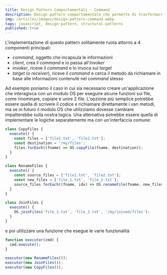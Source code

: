 ```yaml
---
title: Design Pattern Comportamentali - Command
description: Design pattern comportamentale che permette di trasformare una richiesta sottoforma di oggetto contenente tutte le informazioni necessarie ad eseguire la richiesta in futuro.
img: /articles/images/design-pattern-command.webp
tags: javascript, design-pattern, structural-patterns
published: true
---
```


L'implementazione di questo pattern solitamente ruota attorno a 4 componenti principali:

- _command_, oggetto che incapsula le informazioni
- _client_, crea il _command_ e lo passa all'_invoker_
- _invoker_, riceve il _command_ e lo invoca sul _target_
- _target_ (o _receiver_), riceve il _command_ e cerca il metodo da richiamare in base alle informazioni contenute nel _command_ stesso

Ad esempio poniamo il caso in cui sia necessario creare un'applicazione che interagisca con un modulo OS per eseguire alcune funzioni sui file, come rinominare, copiare e unire 2 file. L'opzione più semplice potrebbe essere quella di scrivere il codice e richiamare direttamente i vari metodi, ma se in futuro il modulo OS che utilizziamo dovesse cambiare impatterebbe sulla nostra logica. Una alternativa potrebbe essere quella di implementare le logiche separatemente ma con un'interfaccia comune:

```javascript
class CopyFiles {
  execute() {
    const files = ['file1.txt', 'file2.txt'];
    const destination = '/my/files';
    files.forEach((fname) => OS.copyFile(fname, destination));
  }
}

class RenameFiles {
  execute() {
    const source_files = ['file1.txt', 'file2.txt'];
    const new_files = ['file_1.txt', 'file_2.txt'];
    source_files.forEach((fname, idx) => OS.renameFile(fname, new_files[idx]));
  }
}

class JoinFiles {
  execute() {
    OS.joinFiles('file_1.txt', 'file_2.txt', '/my/joined/files');
  }
}
```

e poi utilizzare una funzione che esegue le varie funzionalità

```javascript
function executor(cmd) {
  cmd.execute();
}

executor(new RenameFiles());
executor(new JoinFiles());
executor(new CopyFiles());
```
